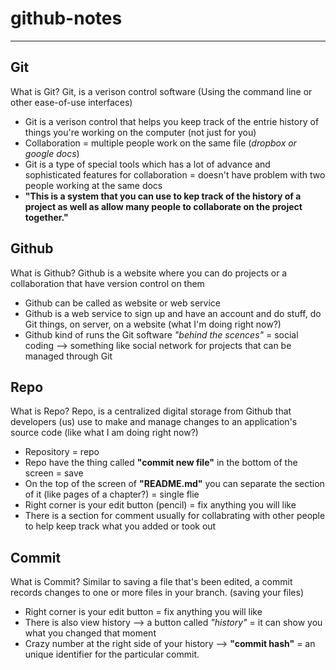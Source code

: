 # github-notes
---
## Git
What is Git? Git, is a verison control software (Using the command line or other ease-of-use interfaces)

* Git is a verison control that helps you keep track of the entrie history of things you're working on the computer (not just for you)
* Collaboration = multiple people work on the same file (*dropbox or google docs*)
* Git is a type of special tools which has a lot of advance and sophisticated features for collaboration = doesn't have problem with two people working at the same docs
* **"This is a system that you can use to kep track of the history of a project as well as allow many people to collaborate on the project together."**

## Github
What is Github? Github is a website where you can do projects or a collaboration that have version control on them

* Github can be called as website or web service
* Github is a web service to sign up and have an account and do stuff, do Git things, on server, on a website (what I'm doing right now?)
* Github kind of runs the Git software *"behind the scences"* = social coding --> something like social network for projects that can be managed through Git

## Repo
What is Repo? Repo, is a centralized digital storage from Github that developers (us) use to make and manage changes to an application's source code (like what I am doing right now?)

* Repository = repo
* Repo have the thing called **"commit new file"** in the bottom of the screen = save
* On the top of the screen of **"README.md"** you can separate the section of it (like pages of a chapter?) = single flie
* Right corner is your edit button (pencil) = fix anything you will like
* There is a section for comment usually for collabrating with other people to help keep track what you added or took out

## Commit
What is Commit? Similar to saving a file that's been edited, a commit records changes to one or more files in your branch. (saving your files)

* Right corner is your edit button = fix anything you will like
* There is also view history --> a button called *"history"* = it can show you what you changed that moment
* Crazy number at the right side of your history --> **"commit hash"** = an unique identifier for the particular commit. 
